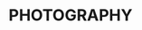 ---
title: PHOTOGRAPHY
description: Ut enim ad minim veniam, quis nostrud exercitation ullamco laboris nisi ut aliquip ex ea commodo consequat. Duis aute irure dolor in reprehenderit in voluptate velit esse cillum dolore eu fugiat nulla pariatur. Excepteur sint occaecat cupidatat non proident, sunt in culpa qui officia deserunt mollit anim id est laborum.

layout: gallery

content:
  - url: photography/IMG_0049.jpeg
  - url: photography/IMG_0396.jpeg
  - url: photography/IMG_0614.jpeg
  - url: photography/IMG_3817.jpeg
  - url: photography/IMG_4306.jpeg
  - url: photography/IMG_4471.jpeg
  - url: photography/IMG_4558.jpeg
  - url: photography/IMG_4597.jpeg
  - url: photography/IMG_4665.jpeg
  - url: photography/IMG_4962.jpeg
  - url: photography/IMG_5018.jpeg
  - url: photography/IMG_5027.jpeg
  - url: photography/IMG_5926.jpeg
  - url: photography/IMG_5936.jpeg
  - url: photography/IMG_6499.jpeg
  - url: photography/IMG_6601.jpeg
  - url: photography/IMG_6669.jpeg
  - url: photography/IMG_7399.jpeg
  - url: photography/IMG_7408.jpeg
  - url: photography/IMG_7774.jpeg
---